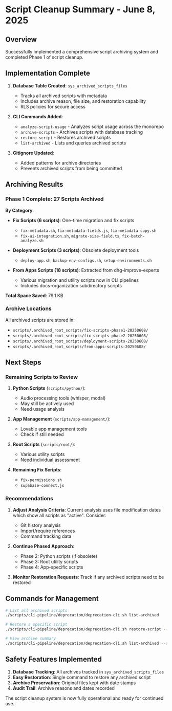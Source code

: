 # Script Cleanup Summary - June 8, 2025

## Overview

Successfully implemented a comprehensive script archiving system and completed Phase 1 of script cleanup.

## Implementation Complete

1. **Database Table Created**: `sys_archived_scripts_files`
   - Tracks all archived scripts with metadata
   - Includes archive reason, file size, and restoration capability
   - RLS policies for secure access

2. **CLI Commands Added**:
   - `analyze-script-usage` - Analyzes script usage across the monorepo
   - `archive-scripts` - Archives scripts with database tracking
   - `restore-script` - Restores archived scripts
   - `list-archived` - Lists and queries archived scripts

3. **Gitignore Updated**:
   - Added patterns for archive directories
   - Prevents archived scripts from being committed

## Archiving Results

### Phase 1 Complete: 27 Scripts Archived

**By Category**:
- **Fix Scripts (6 scripts)**: One-time migration and fix scripts
  - `fix-metadata.sh`, `fix-metadata-fields.js`, `fix-metadata copy.sh`
  - `fix-ai-integration.sh`, `migrate-size-field.ts`, `fix-batch-analyze.sh`

- **Deployment Scripts (3 scripts)**: Obsolete deployment tools
  - `deploy-app.sh`, `backup-env-configs.sh`, `setup-environments.sh`

- **From Apps Scripts (18 scripts)**: Extracted from dhg-improve-experts
  - Various migration and utility scripts now in CLI pipelines
  - Includes docs-organization subdirectory scripts

**Total Space Saved**: 79.1 KB

### Archive Locations

All archived scripts are stored in:
- `scripts/.archived_root_scripts/fix-scripts-phase1-20250608/`
- `scripts/.archived_root_scripts/fix-scripts-phase2-20250608/`
- `scripts/.archived_root_scripts/deployment-scripts-20250608/`
- `scripts/.archived_root_scripts/from-apps-scripts-20250608/`

## Next Steps

### Remaining Scripts to Review

1. **Python Scripts** (`scripts/python/`):
   - Audio processing tools (whisper, modal)
   - May still be actively used
   - Need usage analysis

2. **App Management** (`scripts/app-management/`):
   - Lovable app management tools
   - Check if still needed

3. **Root Scripts** (`scripts/root/`):
   - Various utility scripts
   - Need individual assessment

4. **Remaining Fix Scripts**:
   - `fix-permissions.sh`
   - `supabase-connect.js`

### Recommendations

1. **Adjust Analysis Criteria**: Current analysis uses file modification dates which show all scripts as "active". Consider:
   - Git history analysis
   - Import/require references
   - Command tracking data

2. **Continue Phased Approach**:
   - Phase 2: Python scripts (if obsolete)
   - Phase 3: Root utility scripts
   - Phase 4: App-specific scripts

3. **Monitor Restoration Requests**: Track if any archived scripts need to be restored

## Commands for Management

```bash
# List all archived scripts
./scripts/cli-pipeline/deprecation/deprecation-cli.sh list-archived

# Restore a specific script
./scripts/cli-pipeline/deprecation/deprecation-cli.sh restore-script --path "scripts/fix/fix-metadata.sh"

# View archive summary
./scripts/cli-pipeline/deprecation/deprecation-cli.sh list-archived --summary
```

## Safety Features Implemented

1. **Database Tracking**: All archives tracked in `sys_archived_scripts_files`
2. **Easy Restoration**: Single command to restore any archived script
3. **Archive Preservation**: Original files kept with date stamps
4. **Audit Trail**: Archive reasons and dates recorded

The script cleanup system is now fully operational and ready for continued use.